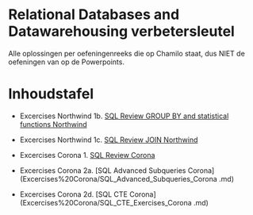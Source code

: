 # Relational Databases and Datawarehousing verbetersleutel

Alle oplossingen per oefeningenreeks die op Chamilo staat, dus NIET de oefeningen van op de Powerpoints.

# Inhoudstafel

- Excercises Northwind 1b. [SQL Review GROUP BY and statistical functions Northwind](Excercises%20Northwind/SQL_Review_GROUP_BY_and_statistical_functions_Solutions.md)
- Excercises Northwind 1c. [SQL Review JOIN Northwind](Excercises%20Northwind/SQL_Review_JOIN_Solutions.md)

- Excercises Corona 1. [SQL Review Corona](Excercises%20Corona/SQL_Review_Corona.md)
- Excercises Corona 2a. [SQL Advanced Subqueries Corona](Excercises%20Corona/SQL_Advanced_Subqueries_Corona
  .md)
- Excercises Corona 2d. [SQL CTE Corona](Excercises%20Corona/SQL_CTE_Exercises_Corona
  .md)
